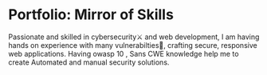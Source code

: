 # Portfolio: Mirror of Skills
Passionate and skilled in cybersecurity⚔️ and web development, I am having hands on experience with many vulnerabilties🐞, crafting secure, responsive web applications. Having owasp 10 , Sans CWE knowledge help me to create Automated and manual security solutions.
